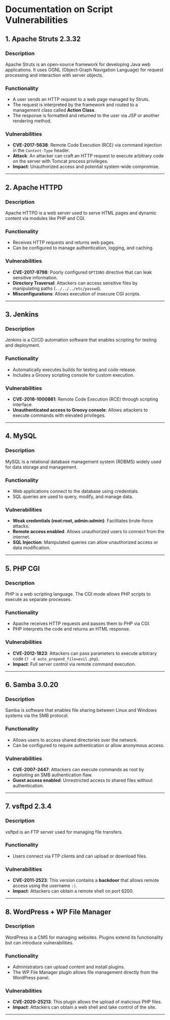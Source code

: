 # Documentation on Script Vulnerabilities

## 1. Apache Struts 2.3.32

### **Description**
Apache Struts is an open-source framework for developing Java web applications. It uses OGNL (Object-Graph Navigation Language) for request processing and interaction with server objects.

### **Functionality**
- A user sends an HTTP request to a web page managed by Struts.
- The request is interpreted by the framework and routed to a management class called **Action Class**.
- The response is formatted and returned to the user via JSP or another rendering method.

### **Vulnerabilities**
- **CVE-2017-5638**: Remote Code Execution (RCE) via command injection in the `Content-Type` header.
- **Attack**: An attacker can craft an HTTP request to execute arbitrary code on the server with Tomcat process privileges.
- **Impact**: Unauthorized access and potential system-wide compromise.

---

## 2. Apache HTTPD

### **Description**
Apache HTTPD is a web server used to serve HTML pages and dynamic content via modules like PHP and CGI.

### **Functionality**
- Receives HTTP requests and returns web pages.
- Can be configured to manage authentication, logging, and caching.

### **Vulnerabilities**
- **CVE-2017-9798**: Poorly configured `OPTIONS` directive that can leak sensitive information.
- **Directory Traversal**: Attackers can access sensitive files by manipulating paths (`../../../etc/passwd`).
- **Misconfigurations**: Allows execution of insecure CGI scripts.

---

## 3. Jenkins

### **Description**
Jenkins is a CI/CD automation software that enables scripting for testing and deployment.

### **Functionality**
- Automatically executes builds for testing and code release.
- Includes a Groovy scripting console for custom execution.

### **Vulnerabilities**
- **CVE-2018-1000861**: Remote Code Execution (RCE) through scripting interface.
- **Unauthenticated access to Groovy console**: Allows attackers to execute commands with elevated privileges.

---

## 4. MySQL

### **Description**
MySQL is a relational database management system (RDBMS) widely used for data storage and management.

### **Functionality**
- Web applications connect to the database using credentials.
- SQL queries are used to query, modify, and manage data.

### **Vulnerabilities**
- **Weak credentials (root:root, admin:admin)**: Facilitates brute-force attacks.
- **Remote access enabled**: Allows unauthorized users to connect from the internet.
- **SQL Injection**: Manipulated queries can allow unauthorized access or data modification.

---

## 5. PHP CGI

### **Description**
PHP is a web scripting language. The CGI mode allows PHP scripts to execute as separate processes.

### **Functionality**
- Apache receives HTTP requests and passes them to PHP via CGI.
- PHP interprets the code and returns an HTML response.

### **Vulnerabilities**
- **CVE-2012-1823**: Attackers can pass parameters to execute arbitrary code (`? -d auto_prepend_file=evil.php`).
- **Impact**: Full server control via remote command execution.

---

## 6. Samba 3.0.20

### **Description**
Samba is software that enables file sharing between Linux and Windows systems via the SMB protocol.

### **Functionality**
- Allows users to access shared directories over the network.
- Can be configured to require authentication or allow anonymous access.

### **Vulnerabilities**
- **CVE-2007-2447**: Attackers can execute commands as root by exploiting an SMB authentication flaw.
- **Guest access enabled**: Unrestricted access to shared files without authentication.

---

## 7. vsftpd 2.3.4

### **Description**
vsftpd is an FTP server used for managing file transfers.

### **Functionality**
- Users connect via FTP clients and can upload or download files.

### **Vulnerabilities**
- **CVE-2011-2523**: This version contains a **backdoor** that allows remote access using the username `:)`.
- **Impact**: Attackers can obtain a remote shell on port 6200.

---

## 8. WordPress + WP File Manager

### **Description**
WordPress is a CMS for managing websites. Plugins extend its functionality but can introduce vulnerabilities.

### **Functionality**
- Administrators can upload content and install plugins.
- The WP File Manager plugin allows file management directly from the WordPress panel.

### **Vulnerabilities**
- **CVE-2020-25213**: This plugin allows the upload of malicious PHP files.
- **Impact**: Attackers can obtain a web shell and take control of the site.

---



